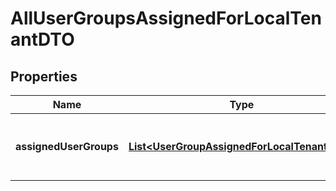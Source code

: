 

# AllUserGroupsAssignedForLocalTenantDTO


## Properties

| Name | Type | Description | Notes |
|------------ | ------------- | ------------- | -------------|
|**assignedUserGroups** | [**List&lt;UserGroupAssignedForLocalTenantDTO&gt;**](UserGroupAssignedForLocalTenantDTO.md) | A list of objects representing the available user groups. |  [optional] |



